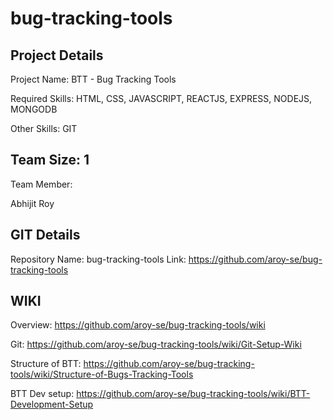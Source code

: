 # bug-tracking-tools

Project Details
---------------
Project Name:  BTT - Bug Tracking Tools

Required Skills:  HTML, CSS, JAVASCRIPT, REACTJS, EXPRESS, NODEJS, MONGODB

Other Skills:  GIT

Team Size: 1
-------------
Team Member:	

Abhijit Roy


GIT Details
-------------
Repository Name: bug-tracking-tools
Link: https://github.com/aroy-se/bug-tracking-tools

WIKI
-----
Overview: https://github.com/aroy-se/bug-tracking-tools/wiki

Git: https://github.com/aroy-se/bug-tracking-tools/wiki/Git-Setup-Wiki

Structure of BTT: https://github.com/aroy-se/bug-tracking-tools/wiki/Structure-of-Bugs-Tracking-Tools

BTT Dev setup: https://github.com/aroy-se/bug-tracking-tools/wiki/BTT-Development-Setup




